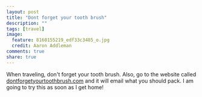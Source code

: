 ```yaml
---
layout: post
title: "Dont forget your tooth brush"
description: ""
tags: [travel]
image:
  feature: 8160155219_edf33c3485_o.jpg
  credit: Aaron Addleman
comments: true
share: true
---
```



<p>When traveling, don't forget your tooth brush. Also, go to the website called <a href="http://dontforgetyourtoothbrush.com">dontforgetyourtoothbrush.com</a> and it will email what you should pack. I am going to try this as soon as I get home!</p>
